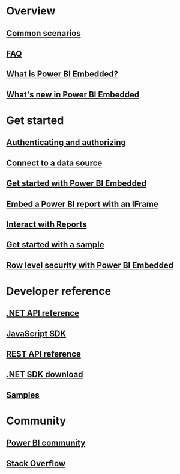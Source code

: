 # Overview
## [Common scenarios](power-bi-embedded-scenarios.md)
## [FAQ](power-bi-embedded-faq.md)
## [What is Power BI Embedded?](power-bi-embedded-what-is-power-bi-embedded.md)
## [What's new in Power BI Embedded](power-bi-embedded-whats-new.md)
# Get started
## [Authenticating and authorizing](power-bi-embedded-app-token-flow.md)
## [Connect to a data source](power-bi-embedded-connect-datasource.md)
## [Get started with Power BI Embedded](power-bi-embedded-get-started.md)
## [Embed a Power BI report with an IFrame](power-bi-embedded-iframe.md)
## [Interact with Reports](power-bi-embedded-interact-with-reports.md)
## [Get started with a sample](power-bi-embedded-get-started-sample.md)
## [Row level security with Power BI Embedded ](power-bi-embedded-rls.md)
# Developer reference
## [.NET API reference](https://msdn.microsoft.com/en-us/library/azure/mt669800)
## [JavaScript SDK](https://github.com/Microsoft/PowerBI-JavaScript)
## [REST API reference](https://msdn.microsoft.com/en-us/library/azure/mt712303)
## [.NET SDK download](https://www.nuget.org/profiles/powerbi)
## [Samples](https://github.com/Azure-Samples/power-bi-embedded-integrate-report-into-web-app/)
# Community
## [Power BI community](http://community.powerbi.com/t5/Developer/bd-p/Developer)
## [Stack Overflow](http://stackoverflow.com/questions/tagged/powerbi)
